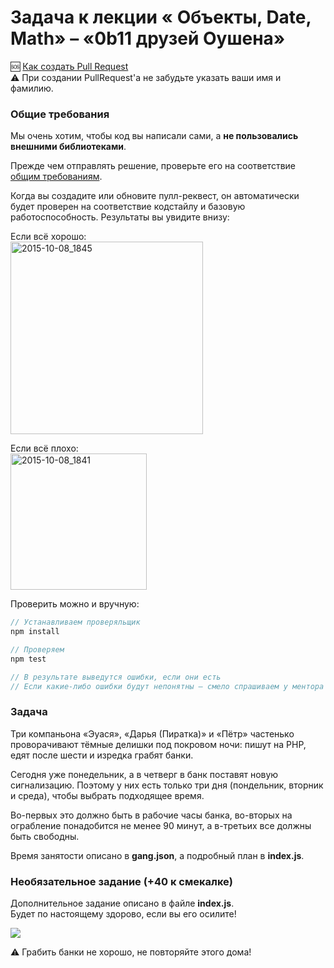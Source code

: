 # Задача к лекции « Объекты, Date, Math» – «0b11 друзей Оушена»

:sos: [Как создать Pull Request](https://github.com/urfu-2015/guides/blob/master/how-to-pull-request.md)  
:warning: При создании PullRequest'а не забудьте указать ваши имя и фамилию.

### Общие требования

Мы очень хотим, чтобы код вы написали сами, а __не пользовались внешними библиотеками__.

Прежде чем отправлять решение, проверьте его на соответствие [общим требованиям](https://github.com/urfu-2015/guides/blob/master/js-codestyle.md).

Когда вы создадите или обновите пулл-реквест, он автоматически будет проверен
на соответствие кодстайлу и базовую работоспособность. Результаты вы увидите внизу:

Если всё хорошо:  
<img width="308" alt="2015-10-08_1845" src="https://cloud.githubusercontent.com/assets/4534405/10368030/ccc43228-6dec-11e5-925e-47793862d13e.png">

Если всё плохо:  
<img width="218" alt="2015-10-08_1841" src="https://cloud.githubusercontent.com/assets/4534405/10367916/60487fc8-6dec-11e5-9e1d-2a1b15da2220.png">

Проверить можно и вручную:

```js
// Устанавливаем проверяльщик
npm install

// Проверяем
npm test

// В результате выведутся ошибки, если они есть
// Если какие-либо ошибки будут непонятны – смело спрашиваем у ментора
```

### Задача

Три компаньона «Эуася», «Дарья (Пиратка)» и «Пётр» частенько проворачивают тёмные
делишки под покровом ночи: пишут на PHP, едят после шести и изредка грабят банки.

Сегодня уже понедельник, а в четверг в банк поставят новую сигнализацию. Поэтому
у них есть только три дня (пондельник, вторник и среда), чтобы выбрать подходящее
время.

Во-первых это должно быть в рабочие часы банка, во-вторых на ограбление
понадобится не менее 90 минут, а в-третьих все должны быть свободны.

Время занятости описано в __gang.json__, а подробный план в __index.js__.

### Необязательное задание (+40 к смекалке)

Дополнительное задание описано в файле __index.js__.  
Будет по настоящему здорово, если вы его осилите!

![](https://cloud.githubusercontent.com/assets/4534405/10909108/730a8888-8258-11e5-9576-3284045e0c9a.jpg)

:warning: Грабить банки не хорошо, не повторяйте этого дома!
